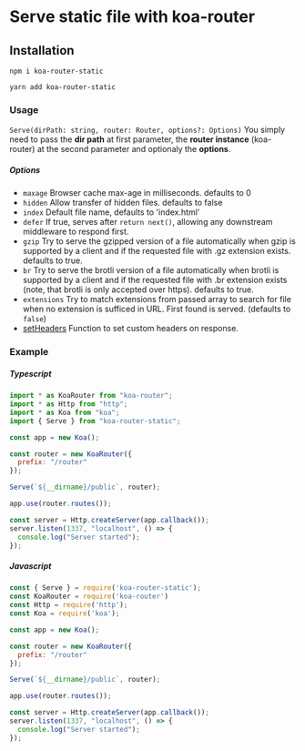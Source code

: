 # Serve static file with koa-router

## Installation
```
npm i koa-router-static
```
```
yarn add koa-router-static
```

### Usage
`Serve(dirPath: string, router: Router, options?: Options)`
You simply need to pass the **dir path** at first parameter, the **router instance** (koa-router) at the second parameter and optionaly the **options**.

##### Options
 - `maxage` Browser cache max-age in milliseconds. defaults to 0
 - `hidden` Allow transfer of hidden files. defaults to false
 - `index` Default file name, defaults to 'index.html'
 - `defer` If true, serves after `return next()`, allowing any downstream middleware to respond first.
 - `gzip`  Try to serve the gzipped version of a file automatically when gzip is supported by a client and if the requested file with .gz extension exists. defaults to true.
 - `br`  Try to serve the brotli version of a file automatically when brotli is supported by a client and if the requested file with .br extension exists (note, that brotli is only accepted over https). defaults to true.
 - `extensions` Try to match extensions from passed array to search for file when no extension is sufficed in URL. First found is served. (defaults to `false`)
 - [setHeaders](https://github.com/koajs/send#setheaders) Function to set custom headers on response.

### Example
##### Typescript
```javascript
import * as KoaRouter from "koa-router";
import * as Http from "http";
import * as Koa from "koa";
import { Serve } from "koa-router-static";

const app = new Koa();

const router = new KoaRouter({
  prefix: "/router"
});

Serve(`${__dirname}/public`, router);

app.use(router.routes());

const server = Http.createServer(app.callback());
server.listen(1337, "localhost", () => {
  console.log("Server started");
});

```

##### Javascript
```javascript
const { Serve } = require('koa-router-static');
const KoaRouter = require('koa-router')
const Http = require('http');
const Koa = require('koa');

const app = new Koa();

const router = new KoaRouter({
  prefix: "/router"
});

Serve(`${__dirname}/public`, router);

app.use(router.routes());

const server = Http.createServer(app.callback());
server.listen(1337, "localhost", () => {
  console.log("Server started");
});

```
